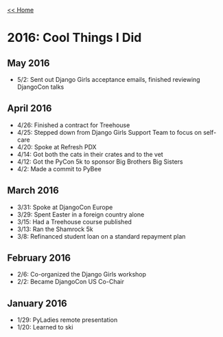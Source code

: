 [<< Home](../README.md)

# 2016: Cool Things I Did 

## May 2016 

- 5/2: Sent out Django Girls acceptance emails, finished reviewing DjangoCon talks

## April 2016

- 4/26: Finished a contract for Treehouse 
- 4/25: Stepped down from Django Girls Support Team to focus on self-care 
- 4/20: Spoke at Refresh PDX 
- 4/14: Got both the cats in their crates and to the vet 
- 4/12: Got the PyCon 5k to sponsor Big Brothers Big Sisters 
- 4/2: Made a commit to PyBee 

## March 2016 

- 3/31: Spoke at DjangoCon Europe 
- 3/29: Spent Easter in a foreign country alone 
- 3/15: Had a Treehouse course published 
- 3/13: Ran the Shamrock 5k 
- 3/8: Refinanced student loan on a standard repayment plan 

## February 2016
 
- 2/6: Co-organized the Django Girls workshop 
- 2/2: Became DjangoCon US Co-Chair 

## January 2016 

- 1/29: PyLadies remote presentation 
- 1/20: Learned to ski 